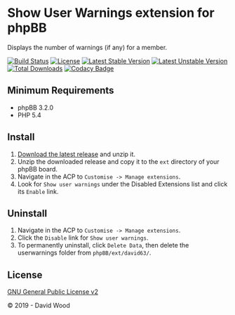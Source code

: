 # Show User Warnings extension for phpBB

Displays the number of warnings (if any) for a member.

[![Build Status](https://travis-ci.com/david63/userwarnings.svg?branch=master)](https://travis-ci.com/david63/userwarnings)
[![License](https://poser.pugx.org/david63/userwarnings/license)](https://packagist.org/packages/david63/userwarnings)
[![Latest Stable Version](https://poser.pugx.org/david63/userwarnings/v/stable)](https://packagist.org/packages/david63/userwarnings)
[![Latest Unstable Version](https://poser.pugx.org/david63/userwarnings/v/unstable)](https://packagist.org/packages/david63/userwarnings)
[![Total Downloads](https://poser.pugx.org/david63/userwarnings/downloads)](https://packagist.org/packages/david63/userwarnings)
[![Codacy Badge](https://api.codacy.com/project/badge/Grade/f7e54f52b678443490b92fdbcedd037b)](https://www.codacy.com/manual/david63/userwarnings?utm_source=github.com&amp;utm_medium=referral&amp;utm_content=david63/userwarnings&amp;utm_campaign=Badge_Grade)

## Minimum Requirements
* phpBB 3.2.0
* PHP 5.4

## Install
1. [Download the latest release](https://github.com/david63/userwarnings/archive/3.2.zip) and unzip it.
2. Unzip the downloaded release and copy it to the `ext` directory of your phpBB board.
3. Navigate in the ACP to `Customise -> Manage extensions`.
4. Look for `Show user warnings` under the Disabled Extensions list and click its `Enable` link.

## Uninstall
1. Navigate in the ACP to `Customise -> Manage extensions`.
2. Click the `Disable` link for `Show user warnings`.
3. To permanently uninstall, click `Delete Data`, then delete the userwarnings folder from `phpBB/ext/david63/`.

## License
[GNU General Public License v2](http://opensource.org/licenses/GPL-2.0)

© 2019 - David Wood